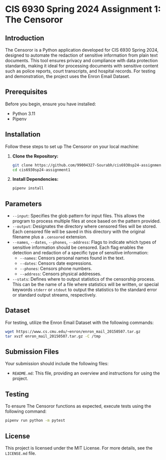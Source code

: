 # CIS 6930 Spring 2024 Assignment 1: The Censoror

## Introduction

The Censoror is a Python application developed for CIS 6930 Spring 2024, designed to automate the redaction of sensitive information from plain text documents. This tool ensures privacy and compliance with data protection standards, making it ideal for processing documents with sensitive content such as police reports, court transcripts, and hospital records. For testing and demonstration, the project uses the Enron Email Dataset.

## Prerequisites

Before you begin, ensure you have installed:

- Python 3.11
- Pipenv

## Installation

Follow these steps to set up The Censoror on your local machine:

1. **Clone the Repository:**
    ```bash
    git clone https://github.com/99004327-Sourabh/cis6930sp24-assignment1.git
    cd cis6930sp24-assignment1
    ```

2. **Install Dependencies:**
    ```bash
    pipenv install
    ```

## Parameters

- `--input`: Specifies the glob pattern for input files. This allows the program to process multiple files at once based on the pattern provided.
- `--output`: Designates the directory where censored files will be stored. Each censored file will be saved in this directory with the original filename plus a `.censored` extension.
- `--names`, `--dates`, `--phones`, `--address`: Flags to indicate which types of sensitive information should be censored. Each flag enables the detection and redaction of a specific type of sensitive information:
  - `--names`: Censors personal names found in the text.
  - `--dates`: Censors date expressions.
  - `--phones`: Censors phone numbers.
  - `--address`: Censors physical addresses.
- `--stats`: Defines where to output statistics of the censorship process. This can be the name of a file where statistics will be written, or special keywords `stderr` or `stdout` to output the statistics to the standard error or standard output streams, respectively.

## Dataset

For testing, utilize the Enron Email Dataset with the following commands:

```bash
wget https://www.cs.cmu.edu/~enron/enron_mail_20150507.tar.gz
tar xvzf enron_mail_20150507.tar.gz -C /tmp
```

## Submission Files

Your submission should include the following files:

- `README.md`: This file, providing an overview and instructions for using the project.

## Testing

To ensure The Censoror functions as expected, execute tests using the following command:

```bash
pipenv run python -m pytest
```
## License

This project is licensed under the MIT License. For more details, see the `LICENSE.md` file.





